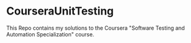 # CourseraUnitTesting

This Repo contains my solutions to the Coursera "Software Testing and Automation Specialization" course.
